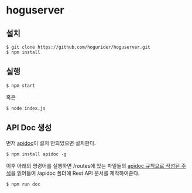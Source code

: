 # hoguserver
## 설치
```
$ git clone https://github.com/hogurider/hoguserver.git
$ npm install
```

## 실행
```
$ npm start
```
혹은
```
$ node index.js
```

## API Doc 생성
먼저 [apidoc](http://www.apidocjs.com)이 설치 안되있으면 설치한다.
```
$ npm install apidoc -g
```
이후 아래의 명령어를 실행하면 /routes에 있는 파일들의 [apidoc 규칙으로 작성된 주석](http://www.apidocjs.com)을 읽어들여 /apidoc 폴더에 Rest API 문서를 제작하여준다.
```
$ npm run doc
```
